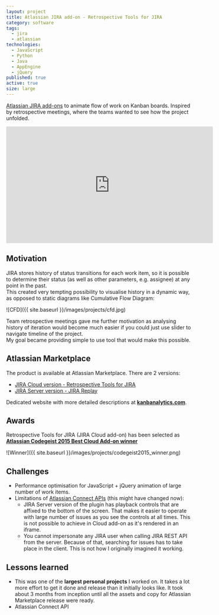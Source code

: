 ```yaml
---
layout: project
title: Atlassian JIRA add-on - Retrospective Tools for JIRA
category: software
tags:
  - jira
  - atlassian
technologies:
  - JavaScript
  - Python
  - Java
  - AppEngine
  - jQuery
published: true
active: true
size: large
---
```

[Atlassian JIRA add-ons](http://kanbanalytics.com) to animate flow of work on Kanban boards.
Inspired by retrospective meetings, where the teams wanted to see how the project unfolded.

<iframe width="560" height="315" src="https://www.youtube.com/embed/p50TSf82rYc" frameborder="0" allowfullscreen></iframe>

## Motivation

JIRA stores history of status transitions for each work item, so it is possible to determine their status (as well as other parameters, e.g. assignee) at any point in the past.  
This created very tempting possibility to visualise history in a dynamic way, as opposed to static diagrams like Cumulative Flow Diagram:

![CFD]({{ site.baseurl }}/images/projects/cfd.jpg)

Team retrospective meetings gave me further motivation as analysing history of iteration would become much easier if you could just use slider to navigate timeline of the project.  
My goal became providing simple to use tool that would make this possible.

## Atlassian Marketplace

The product is available at Atlassian Marketplace. There are 2 versions:

* [JIRA Cloud version - Retrospective Tools for JIRA](https://marketplace.atlassian.com/plugins/com.sngtec.jira.cloud.kanbanalytics/cloud/overview)
* [JIRA Server version - JIRA Replay](https://marketplace.atlassian.com/plugins/com.sngtec.jira.plugins.kanbanalytics/server/overview)

Dedicated website with more detailed descriptions at **[kanbanalytics.com](http://kanbanalytics.com)**.

## Awards
 
Retrospective Tools for JIRA (JIRA Cloud add-on) has been selected as  
**[Atlassian Codegeist 2015 Best Cloud Add-on winner](http://devpost.com/software/retrospective-tools-for-jira)**

![Winner]({{ site.baseurl }}/images/projects/codegeist2015_winner.png)

## Challenges

* Performance optimisation for JavaScript + jQuery animation of large number of work items.
* Limitations of [Atlassian Connect APIs](https://connect.atlassian.com/) (this might have changed now):
  * JIRA Server version of the plugin has playback controls that are affixed to the bottom of the screen. That makes it easier to operate with large number of issues as you see the controls at all times. This is not possible to achieve in Cloud add-on as it's rendered in an iframe.
  * You cannot impersonate any JIRA user when calling JIRA REST API from the server. Because of that, searching for issues has to take place in the client. This is not how I originally imagined it working.

## Lessons learned

* This was one of the **largest personal projects** I worked on. It takes a lot more effort to get it done and release than it initially looks like. It took about 3 months from inception until all the assets and copy for Atlassian Marketplace release were ready.
* Atlassian Connect API

